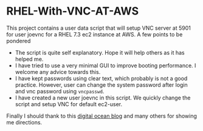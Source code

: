 # RHEL-With-VNC-AT-AWS
This project contains a user data script that will setup VNC server at 5901 for user joevnc for a RHEL 7.3 ec2 instance at AWS.
A few points to be pondered

* The script is quite self explanatory. Hope it will help others as it has helped me.
* I have tried to use a very minimal GUI to improve booting performance. I welcome any advice towards this. 
* I have kept passwords using clear text, which probably is not a good practice. However, user can change the system password after login and vnc password using `vncpasswd`.
* I have created a new user joevnc in this script. We quickly change the script and setup VNC for default ec2-user.

Finally I should thank to this [digital ocean blog](https://www.digitalocean.com/community/tutorials/how-to-install-and-configure-vnc-remote-access-for-the-gnome-desktop-on-centos-7) and many others for showing me directions. 
